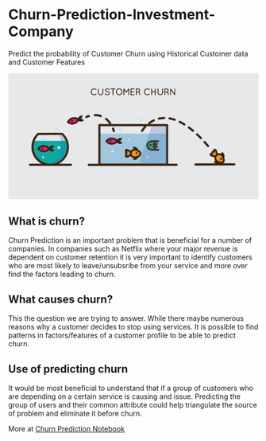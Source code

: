 # Churn-Prediction-Investment-Company
Predict the probability of Customer Churn using Historical Customer data and Customer Features

![Churn Prediction](CustomerChurn.jpg)

## What is churn?
Churn Prediction is an important problem that is beneficial for a number of companies. In companies such as Netflix where your major revenue is dependent on customer retention it is very important to identify customers who are most likely to leave/unsubsribe from your service and more over find the factors leading to churn.

## What causes churn?
This the question we are trying to answer. While there maybe numerous reasons why a customer decides to stop using services. It is possible to find patterns in factors/features of a customer profile to be able to predict churn.

## Use of predicting churn
It would be most beneficial to understand that if a group of customers who are depending on a certain service is causing and issue. Predicting the group of users and their common attribute could help triangulate the source of problem and eliminate it before churn.

More at [Churn Prediction Notebook](https://github.com/AshwinDeshpande96/Churn-Prediction-Investment-Company/blob/main/Churn%20Prediction.ipynb)
